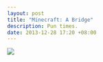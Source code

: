 ```yaml
---
layout: post
title: "Minecraft: A Bridge"
description: Pun times.
date: 2013-12-28 17:20 +08:00
---
```


![](/blog/img/Misc/minecraft-bridge.png)